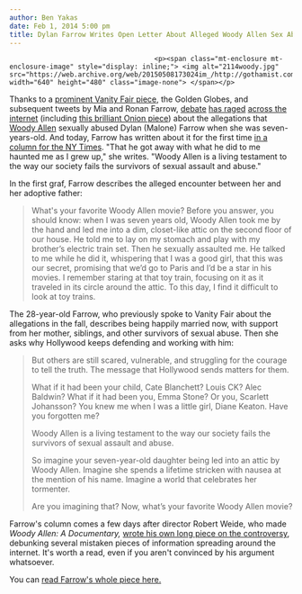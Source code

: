 ```yaml
---
author: Ben Yakas
date: Feb 1, 2014 5:00 pm
title: Dylan Farrow Writes Open Letter About Alleged Woody Allen Sex Abuse
---
```


	
										<p><span class="mt-enclosure mt-enclosure-image" style="display: inline;"> <img alt="2114woody.jpg" src="https://web.archive.org/web/20150508173024im_/http://gothamist.com/attachments/byakas/2114woody.jpg" width="640" height="480" class="image-none"> </span></p>

<p>Thanks to a <a href="https://web.archive.org/web/20150508173024/http://www.vanityfair.com/online/daily/2013/10/mia-farrow-children-family-scandal">prominent Vanity Fair piece</a>, the Golden Globes, and subsequent tweets by Mia and Ronan Farrow, <a href="https://web.archive.org/web/20150508173024/http://www.thedailybeast.com/articles/2014/01/13/what-you-should-know-about-woody-allen-s-feud-with-mia-and-ronan-farrow.html">debate</a> <a href="https://web.archive.org/web/20150508173024/http://gawker.com/what-you-should-know-about-the-abuse-allegations-agains-1500274468">has raged</a> <a href="https://web.archive.org/web/20150508173024/http://www.slate.com/articles/news_and_politics/culturebox/2014/01/did_woody_allen_molest_his_adopted_daughter_22_years_ago_reviewing_the_evidence.html">across the internet</a> (including <a href="https://web.archive.org/web/20150508173024/http://www.theonion.com/articles/boy-ive-really-put-you-in-a-tough-spot-havent-i,34949/?ref=auto">this brilliant Onion piece</a>) about the allegations that <a href="https://web.archive.org/web/20150508173024/http://gothamist.com/tags/woodyallen">Woody Allen</a> sexually abused Dylan (Malone) Farrow when she was seven-years-old. And today, Farrow has written about it for the first time <a href="https://web.archive.org/web/20150508173024/http://kristof.blogs.nytimes.com/2014/02/01/an-open-letter-from-dylan-farrow/">in a column for the NY Times</a>. &quot;That he got away with what he did to me haunted me as I grew up,&quot; she writes. &quot;Woody Allen is a living testament to the way our society fails the survivors of sexual assault and abuse.&quot;</p>

<p>In the first graf, Farrow describes the alleged encounter between her and her adoptive father:</p>

<blockquote>What&apos;s your favorite Woody Allen movie? Before you answer, you should know: when I was seven years old, Woody Allen took me by the hand and led me into a dim, closet-like attic on the second floor of our house. He told me to lay on my stomach and play with my brother&#x2019;s electric train set. Then he sexually assaulted me. He talked to me while he did it, whispering that I was a good girl, that this was our secret, promising that we&#x2019;d go to Paris and I&#x2019;d be a star in his movies. I remember staring at that toy train, focusing on it as it traveled in its circle around the attic. To this day, I find it difficult to look at toy trains.</blockquote>

<p>The 28-year-old Farrow, who previously spoke to Vanity Fair about the allegations in the fall, describes being happily married now, with support from her mother, siblings, and other survivors of sexual abuse. Then she asks why Hollywood keeps defending and working with him:</p>

<blockquote>But others are still scared, vulnerable, and struggling for the courage to tell the truth. The message that Hollywood sends matters for them.

<p>What if it had been your child, Cate Blanchett? Louis CK? Alec Baldwin? What if it had been you, Emma Stone? Or you, Scarlett Johansson? You knew me when I was a little girl, Diane Keaton. Have you forgotten me?</p>

<p>Woody Allen is a living testament to the way our society fails the survivors of sexual assault and abuse.</p>

<p>So imagine your seven-year-old daughter being led into an attic by Woody Allen. Imagine she spends a lifetime stricken with nausea at the mention of his name. Imagine a world that celebrates her tormenter.</p>

<p>Are you imagining that? Now, what&#x2019;s your favorite Woody Allen movie?</p></blockquote><p></p>

<p>Farrow&apos;s column comes a few days after director Robert Weide, who made <em>Woody Allen: A Documentary,</em> <a href="https://web.archive.org/web/20150508173024/http://www.thedailybeast.com/articles/2014/01/27/the-woody-allen-allegations-not-so-fast.html">wrote his own long piece on the controversy</a>, debunking several mistaken pieces of information spreading around the internet. It&apos;s worth a read, even if you aren&apos;t convinced by his argument whatsoever.</p>

<p>You can <a href="https://web.archive.org/web/20150508173024/http://kristof.blogs.nytimes.com/2014/02/01/an-open-letter-from-dylan-farrow/">read Farrow&apos;s whole piece here.</a> </p>					
										
									
				